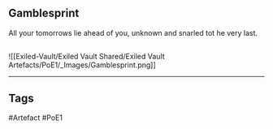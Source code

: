 ## Gamblesprint
All your tomorrows lie ahead of you,
unknown and snarled tot he very last.
##
![[Exiled-Vault/Exiled Vault Shared/Exiled Vault Artefacts/PoE1/_Images/Gamblesprint.png]]

---
## Tags
#Artefact
#PoE1